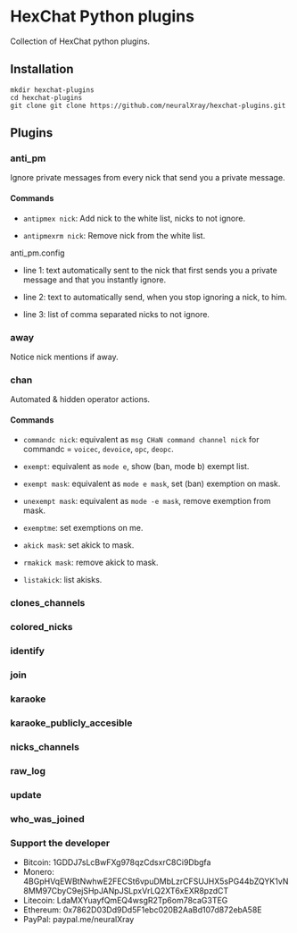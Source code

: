 # HexChat Python plugins

Collection of HexChat python plugins.


## Installation

```
mkdir hexchat-plugins
cd hexchat-plugins
git clone git clone https://github.com/neuralXray/hexchat-plugins.git
```


## Plugins

### anti_pm

Ignore private messages from every nick that send you a private message.

#### Commands

* `antipmex nick`: Add nick to the white list, nicks to not ignore.

* `antipmexrm nick`: Remove nick from the white list.

anti_pm.config

* line 1: text automatically sent to the nick that first sends you a private message and that you instantly ignore.

* line 2: text to automatically send, when you stop ignoring a nick, to him.

* line 3: list of comma separated nicks to not ignore.


### away

Notice nick mentions if away.


### chan

Automated & hidden operator actions.

#### Commands

* `commandc nick`: equivalent as `msg CHaN command channel nick` for commandc = `voicec`, `devoice`, `opc`, `deopc`.

* `exempt`: equivalent as `mode e`, show (ban, mode b) exempt list.

* `exempt mask`: equivalent as `mode e mask`, set (ban) exemption on mask.

* `unexempt mask`: equivalent as `mode -e mask`, remove exemption from mask.

* `exemptme`: set exemptions on me.

* `akick mask`: set akick to mask.

* `rmakick mask`: remove akick to mask.

* `listakick`: list akisks.


### clones_channels




### colored_nicks




### identify




### join




### karaoke




### karaoke_publicly_accesible




### nicks_channels




### raw_log




### update




### who_was_joined




### Support the developer

* Bitcoin: 1GDDJ7sLcBwFXg978qzCdsxrC8Ci9Dbgfa
* Monero: 4BGpHVqEWBtNwhwE2FECSt6vpuDMbLzrCFSUJHX5sPG44bZQYK1vN8MM97CbyC9ejSHpJANpJSLpxVrLQ2XT6xEXR8pzdCT
* Litecoin: LdaMXYuayfQmEQ4wsgR2Tp6om78caG3TEG
* Ethereum: 0x7862D03Dd9Dd5F1ebc020B2AaBd107d872ebA58E
* PayPal: paypal.me/neuralXray

